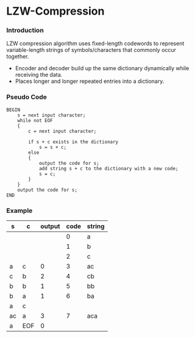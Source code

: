 # LZW-Compression

### Introduction

LZW compression algorithm uses fixed-length codewords to represent variable-length strings of symbols/characters that commonly occur together.

* Encoder and decoder build up the same dictionary dynamically while receiving the data.
* Places longer and longer repeated entries into a dictionary.

### Pseudo Code

~~~
BEGIN
	s = next input character;
	while not EOF
	{
		c = next input character;

		if s + c exists in the dictionary
			s = s + c;
		else
		{
            output the code for s;
    		add string s + c to the dictionary with a new code;
    		s = c;
		}
	}
	output the code for s;
END
~~~

### Example

| s    | c    | output | code | string |
| ---- | ---- | ------ | ---- | ------ |
|      |      |        | 0    | a      |
|      |      |        | 1    | b      |
|      |      |        | 2    | c      |
| a    | c    | 0      | 3    | ac     |
| c    | b    | 2      | 4    | cb     |
| b    | b    | 1      | 5    | bb     |
| b    | a    | 1      | 6    | ba     |
| a    | c    |        |      |        |
| ac   | a    | 3      | 7    | aca    |
| a    | EOF  | 0      |      |        |

